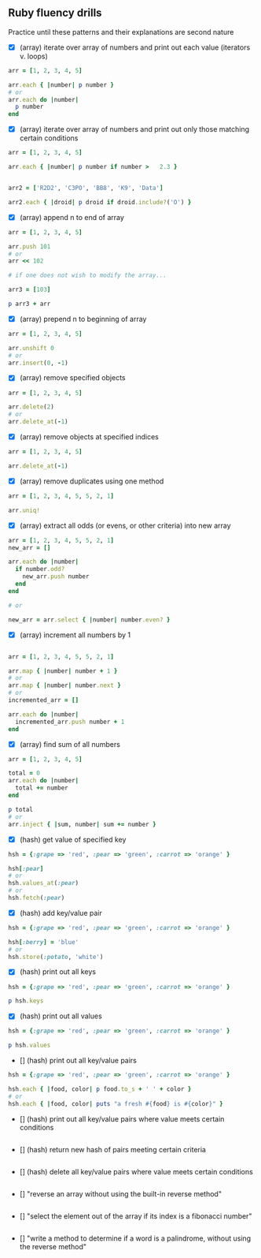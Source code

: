 ## Ruby fluency drills
Practice until these patterns and their explanations are second nature

- [x] (array) iterate over array of numbers and print out each value (iterators v. loops)

```ruby
arr = [1, 2, 3, 4, 5]

arr.each { |number| p number }
# or
arr.each do |number|
  p number
end
```


- [x] (array) iterate over array of numbers and print out only those matching certain conditions

```ruby
arr = [1, 2, 3, 4, 5]

arr.each { |number| p number if number >   2.3 }


arr2 = ['R2D2', 'C3PO', 'BB8', 'K9', 'Data']

arr2.each { |droid| p droid if droid.include?('O') }
```


- [x] (array) append n to end of array

```ruby
arr = [1, 2, 3, 4, 5]

arr.push 101
# or 
arr << 102

# if one does not wish to modify the array...

arr3 = [103]

p arr3 + arr
```


- [x] (array) prepend n to beginning of array

```ruby
arr = [1, 2, 3, 4, 5]

arr.unshift 0
# or
arr.insert(0, -1)
```


- [x] (array) remove specified objects

```ruby
arr = [1, 2, 3, 4, 5]

arr.delete(2)
# or
arr.delete_at(-1)

```


- [x] (array) remove objects at specified indices

```ruby
arr = [1, 2, 3, 4, 5]

arr.delete_at(-1)
```


- [x] (array) remove duplicates using one method

```ruby
arr = [1, 2, 3, 4, 5, 5, 2, 1]

arr.uniq!
```


- [x] (array) extract all odds (or evens, or other criteria) into new array

```ruby
arr = [1, 2, 3, 4, 5, 5, 2, 1]
new_arr = []

arr.each do |number|
  if number.odd?
    new_arr.push number
  end
end

# or

new_arr = arr.select { |number| number.even? }
```


- [x] (array) increment all numbers by 1

```ruby

arr = [1, 2, 3, 4, 5, 5, 2, 1]

arr.map { |number| number + 1 }
# or
arr.map { |number| number.next }
# or
incremented_arr = []

arr.each do |number|
  incremented_arr.push number + 1
end

```


- [x] (array) find sum of all numbers

```ruby
arr = [1, 2, 3, 4, 5]

total = 0
arr.each do |number|
  total += number
end

p total
# or
arr.inject { |sum, number| sum += number }
```


- [x] (hash) get value of specified key

```ruby
hsh = {:grape => 'red', :pear => 'green', :carrot => 'orange' }

hsh[:pear]
# or
hsh.values_at(:pear)
# or
hsh.fetch(:pear)
```

- [x] (hash) add key/value pair 

```ruby
hsh = {:grape => 'red', :pear => 'green', :carrot => 'orange' }

hsh[:berry] = 'blue'
# or
hsh.store(:potato, 'white')

```
- [x] (hash) print out all keys

```ruby
hsh = {:grape => 'red', :pear => 'green', :carrot => 'orange' }

p hsh.keys

```
- [x] (hash) print out all values

```ruby
hsh = {:grape => 'red', :pear => 'green', :carrot => 'orange' }

p hsh.values

```

- [] (hash) print out all key/value pairs

```ruby
hsh = {:grape => 'red', :pear => 'green', :carrot => 'orange' }

hsh.each { |food, color| p food.to_s + ' ' + color }
# or 
hsh.each { |food, color| puts "a fresh #{food} is #{color}" }
```
- [] (hash) print out all key/value pairs where value meets certain conditions



```ruby


```
- [] (hash) return new hash of pairs meeting certain criteria



```ruby


```
- [] (hash) delete all key/value pairs where value meets certain conditions



```ruby


```

- [] "reverse an array without using the built-in reverse method"



```ruby


```  
- [] "select the element out of the array if its index is a fibonacci number"



```ruby


```  
- [] "write a method to determine if a word is a palindrome, without using the reverse method"



```ruby


```